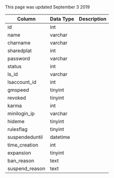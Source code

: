 This page was updated September 3 2019

| Column         | Data Type | Description |
| -------------- | --------- | ----------- |
| id             | int       |             |
| name           | varchar   |             |
| charname       | varchar   |             |
| sharedplat     | int       |             |
| password       | varchar   |             |
| status         | int       |             |
| ls_id          | varchar   |             |
| lsaccount_id   | int       |             |
| gmspeed        | tinyint   |             |
| revoked        | tinyint   |             |
| karma          | int       |             |
| minilogin_ip   | varchar   |             |
| hideme         | tinyint   |             |
| rulesflag      | tinyint   |             |
| suspendeduntil | datetime  |             |
| time_creation  | int       |             |
| expansion      | tinyint   |             |
| ban_reason     | text      |             |
| suspend_reason | text      |             |